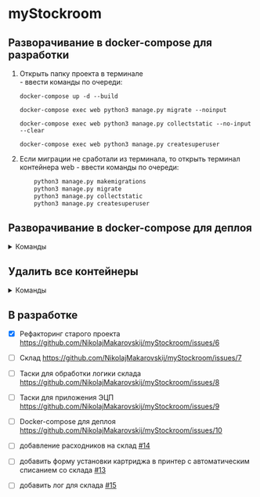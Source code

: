 # myStockroom

## Разворачивание в docker-compose для разработки
  1. Открыть папку проекта в терминале  
    - ввести команды по очереди:
      ```
      docker-compose up -d --build
      ```  
      ```
      docker-compose exec web python3 manage.py migrate --noinput
      ```
      ```
      docker-compose exec web python3 manage.py collectstatic --no-input --clear
      ```
      ```
      docker-compose exec web python3 manage.py createsuperuser
      ```
  
  2. Если миграции не сработали из терминала, то открыть терминал контейнера web
    - ввести команды по очереди:
      ```python
          python3 manage.py makemigrations
          python3 manage.py migrate
          python3 manage.py collectstatic
          python3 manage.py createsuperuser
      ```

## Разворачивание в docker-compose для деплоя 
<details><summary>Команды</summary>
<p>

```
  docker-compose -f docker-compose.prod.yml down -v
```
```
  docker-compose -f docker-compose.prod.yml up -d --build
```
```
  docker-compose -f docker-compose.prod.yml exec web python manage.py migrate --noinput
```
```
  docker-compose -f docker-compose.prod.yml exec web python manage.py collectstatic --no-input --clear
```
```
  docker-compose -f docker-compose.prod.yml exec web python manage.py createsuperuser
```

</p>
</details>

## Удалить все контейнеры  </summary>
<details><summary>Команды</summary>
<p>

  - разработка
      ```
        docker-compose down -v
      ```
  - деплой
      ```
        docker-compose -f docker-compose.prod.yml down -v
      ```

</p>
</details>

## В разработке

 - [X] Рефакторинг старого проекта https://github.com/NikolajMakarovskij/myStockroom/issues/6
 - [ ] Склад https://github.com/NikolajMakarovskij/myStockroom/issues/7
 - [ ] Таски для обработки логики склада https://github.com/NikolajMakarovskij/myStockroom/issues/8
 - [ ] Таски для приложения ЭЦП https://github.com/NikolajMakarovskij/myStockroom/issues/9
 - [ ] Docker-compose для деплоя https://github.com/NikolajMakarovskij/myStockroom/issues/10
 - [ ] добавление расходников на склад [#14](https://github.com/NikolajMakarovskij/myStockroom/issues/14)
 - [ ] добавить форму установки картриджа в принтер с автоматическим списанием со склада [#13](https://github.com/NikolajMakarovskij/myStockroom/issues/13)
 - [ ] добавить лог для склада [#15](https://github.com/NikolajMakarovskij/myStockroom/issues/15)
    
